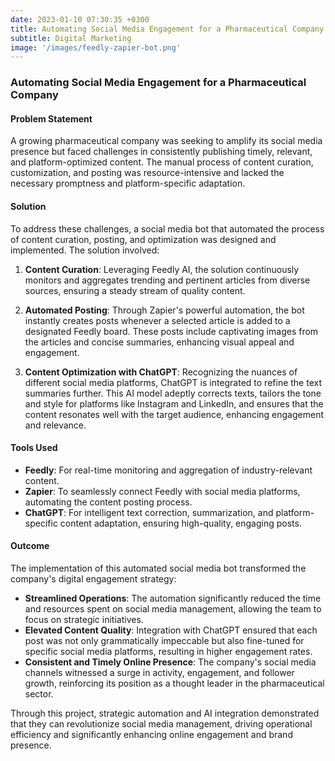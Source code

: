 ```yaml
---
date: 2023-01-10 07:30:35 +0300
title: Automating Social Media Engagement for a Pharmaceutical Company
subtitle: Digital Marketing
image: '/images/feedly-zapier-bot.png'
---
```


### Automating Social Media Engagement for a Pharmaceutical Company

#### Problem Statement
A growing pharmaceutical company was seeking to amplify its social media presence but faced challenges in consistently publishing timely, relevant, and platform-optimized content. The manual process of content curation, customization, and posting was resource-intensive and lacked the necessary promptness and platform-specific adaptation.

#### Solution
To address these challenges, a social media bot that automated the process of content curation, posting, and optimization was designed and implemented. The solution involved:

1. **Content Curation**: Leveraging Feedly AI, the solution continuously monitors and aggregates trending and pertinent articles from diverse sources, ensuring a steady stream of quality content.
   
2. **Automated Posting**: Through Zapier's powerful automation, the bot instantly creates posts whenever a selected article is added to a designated Feedly board. These posts include captivating images from the articles and concise summaries, enhancing visual appeal and engagement.

3. **Content Optimization with ChatGPT**: Recognizing the nuances of different social media platforms, ChatGPT is integrated to refine the text summaries further. This AI model adeptly corrects texts, tailors the tone and style for platforms like Instagram and LinkedIn, and ensures that the content resonates well with the target audience, enhancing engagement and relevance.

#### Tools Used

- **Feedly**: For real-time monitoring and aggregation of industry-relevant content.
- **Zapier**: To seamlessly connect Feedly with social media platforms, automating the content posting process.
- **ChatGPT**: For intelligent text correction, summarization, and platform-specific content adaptation, ensuring high-quality, engaging posts.

#### Outcome

The implementation of this automated social media bot transformed the company's digital engagement strategy:

- **Streamlined Operations**: The automation significantly reduced the time and resources spent on social media management, allowing the team to focus on strategic initiatives.
- **Elevated Content Quality**: Integration with ChatGPT ensured that each post was not only grammatically impeccable but also fine-tuned for specific social media platforms, resulting in higher engagement rates.
- **Consistent and Timely Online Presence**: The company's social media channels witnessed a surge in activity, engagement, and follower growth, reinforcing its position as a thought leader in the pharmaceutical sector.

Through this project, strategic automation and AI integration demonstrated that they can revolutionize social media management, driving operational efficiency and significantly enhancing online engagement and brand presence.